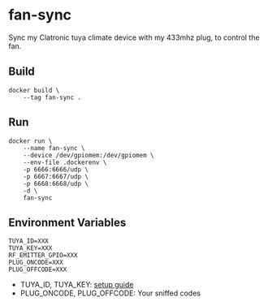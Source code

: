 fan-sync
========
Sync my Clatronic tuya climate device with my 433mhz plug, to control the fan.

## Build
```
docker build \
    --tag fan-sync .
```

## Run
```
docker run \
    --name fan-sync \
    --device /dev/gpiomem:/dev/gpiomem \
    --env-file .dockerenv \
    -p 6666:6666/udp \
    -p 6667:6667/udp \
    -p 6668:6668/udp \
    -d \
    fan-sync
```

## Environment Variables
```
TUYA_ID=XXX
TUYA_KEY=XXX
RF_EMITTER_GPIO=XXX
PLUG_ONCODE=XXX
PLUG_OFFCODE=XXX
```
* TUYA_ID, TUYA_KEY: [setup guide](https://github.com/codetheweb/tuyapi/blob/master/docs/SETUP.md)
* PLUG_ONCODE, PLUG_OFFCODE: Your sniffed codes